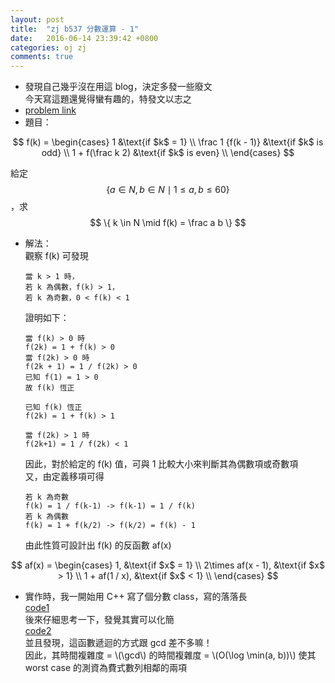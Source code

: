 ```yaml
---
layout: post
title:  "zj b537 分數運算 - 1"
date:   2016-06-14 23:39:42 +0800
categories: oj zj
comments: true
---
```

*    發現自己幾乎沒在用這 blog，決定多發一些廢文  
今天寫這題還覺得蠻有趣的，特發文以志之  
*    [problem link](http://zerojudge.tw/ShowProblem?problemid=b537)
*   題目：

$$
f(k) =  
\begin{cases}
1                   &\text{if $k$ = 1} \\
\frac 1 {f(k - 1)}  &\text{if $k$ is odd} \\
1 + f(\frac k 2)    &\text{if $k$ is even} \\
\end{cases}
$$

給定 $$ \left\{ a \in N, b \in N \mid 1 \le a, b \le 60 \right\} $$，求 $$ \{ k \in N \mid f(k) = \frac a b \} $$

*   解法：  
    觀察 f(k) 可發現

        當 k > 1 時，  
        若 k 為偶數，f(k) > 1，  
        若 k 為奇數，0 < f(k) < 1  

    證明如下：  

        當 f(k) > 0 時  
        f(2k) = 1 + f(k) > 0  
        當 f(2k) > 0 時  
        f(2k + 1) = 1 / f(2k) > 0  
        已知 f(1) = 1 > 0  
        故 f(k) 恆正  
        
        已知 f(k) 恆正  
        f(2k) = 1 + f(k) > 1  
        
        當 f(2k) > 1 時  
        f(2k+1) = 1 / f(2k) < 1  

    因此，對於給定的 f(k) 值，可與 1 比較大小來判斷其為偶數項或奇數項  
    又，由定義移項可得  

        若 k 為奇數  
        f(k) = 1 / f(k-1) -> f(k-1) = 1 / f(k)  
        若 k 為偶數  
        f(k) = 1 + f(k/2) -> f(k/2) = f(k) - 1  

    由此性質可設計出 f(k) 的反函數 af(x) 

$$
af(x) =  
\begin{cases}
1,             &\text{if $x$ = 1} \\
2\times af(x - 1), &\text{if $x$ > 1} \\
1 + af(1 / x), &\text{if $x$ < 1} \\
\end{cases}
$$

*   實作時，我一開始用 C++ 寫了個分數 class，寫的落落長  
    [code1](https://github.com/prprprpony/oj/blob/master/zj/ac/b537/b537.cpp)  
    後來仔細思考一下，發覺其實可以化簡  
    [code2](https://github.com/prprprpony/oj/blob/master/zj/ac/b537/b537.c)  
    並且發現，這函數遞迴的方式跟 gcd 差不多嘛！  
    因此，其時間複雜度 =  \\(\gcd\\) 的時間複雜度 = \\(O(\log \min(a, b))\\)
    使其 worst case 的測資為費式數列相鄰的兩項  

